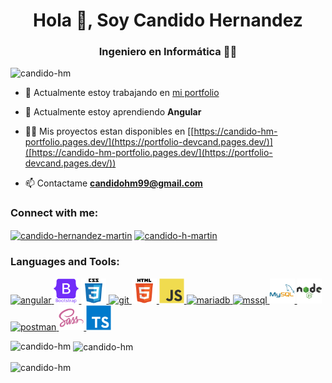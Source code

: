 <h1 align="center">Hola 👋, Soy Candido Hernandez</h1>
<h3 align="center">Ingeniero en Informática 👨‍💻</h3>

<p align="left"> <img src="https://komarev.com/ghpvc/?username=candido-hm&label=Profile%20views&color=0e75b6&style=flat" alt="candido-hm" /> </p>



- 🔭 Actualmente estoy trabajando en [mi portfolio]([https://candido-hm-portfolio.netlify.app/](https://portfolio-devcand.pages.dev/))

- 🌱 Actualmente estoy aprendiendo **Angular**

- 👨‍💻 Mis proyectos estan disponibles en [[https://candido-hm-portfolio.pages.dev/](https://portfolio-devcand.pages.dev/)]([https://candido-hm-portfolio.pages.dev/](https://portfolio-devcand.pages.dev/))

- 📫 Contactame **candidohm99@gmail.com**

<h3 align="left">Connect with me:</h3>
<p align="left">
<a href="https://linkedin.com/in/candido-hernandez-martin" target="blank"><img align="center" src="https://raw.githubusercontent.com/rahuldkjain/github-profile-readme-generator/master/src/images/icons/Social/linked-in-alt.svg" alt="candido-hernandez-martin" height="30" width="40" /></a>
<a href="https://instagram.com/candido-h-martin" target="blank"><img align="center" src="https://raw.githubusercontent.com/rahuldkjain/github-profile-readme-generator/master/src/images/icons/Social/instagram.svg" alt="candido-h-martin" height="30" width="40" /></a>
</p>

<h3 align="left">Languages and Tools:</h3>
<p align="left"> <a href="https://angular.io" target="_blank" rel="noreferrer"> <img src="https://angular.io/assets/images/logos/angular/angular.svg" alt="angular" width="40" height="40"/> </a> <a href="https://getbootstrap.com" target="_blank" rel="noreferrer"> <img src="https://raw.githubusercontent.com/devicons/devicon/master/icons/bootstrap/bootstrap-plain-wordmark.svg" alt="bootstrap" width="40" height="40"/> </a> <a href="https://www.w3schools.com/css/" target="_blank" rel="noreferrer"> <img src="https://raw.githubusercontent.com/devicons/devicon/master/icons/css3/css3-original-wordmark.svg" alt="css3" width="40" height="40"/> </a> <a href="https://git-scm.com/" target="_blank" rel="noreferrer"> <img src="https://www.vectorlogo.zone/logos/git-scm/git-scm-icon.svg" alt="git" width="40" height="40"/> </a> <a href="https://www.w3.org/html/" target="_blank" rel="noreferrer"> <img src="https://raw.githubusercontent.com/devicons/devicon/master/icons/html5/html5-original-wordmark.svg" alt="html5" width="40" height="40"/> </a> <a href="https://developer.mozilla.org/en-US/docs/Web/JavaScript" target="_blank" rel="noreferrer"> <img src="https://raw.githubusercontent.com/devicons/devicon/master/icons/javascript/javascript-original.svg" alt="javascript" width="40" height="40"/> </a> <a href="https://mariadb.org/" target="_blank" rel="noreferrer"> <img src="https://www.vectorlogo.zone/logos/mariadb/mariadb-icon.svg" alt="mariadb" width="40" height="40"/> </a> <a href="https://www.microsoft.com/en-us/sql-server" target="_blank" rel="noreferrer"> <img src="https://www.svgrepo.com/show/303229/microsoft-sql-server-logo.svg" alt="mssql" width="40" height="40"/> </a> <a href="https://www.mysql.com/" target="_blank" rel="noreferrer"> <img src="https://raw.githubusercontent.com/devicons/devicon/master/icons/mysql/mysql-original-wordmark.svg" alt="mysql" width="40" height="40"/> </a> <a href="https://nodejs.org" target="_blank" rel="noreferrer"> <img src="https://raw.githubusercontent.com/devicons/devicon/master/icons/nodejs/nodejs-original-wordmark.svg" alt="nodejs" width="40" height="40"/> </a> <a href="https://postman.com" target="_blank" rel="noreferrer"> <img src="https://www.vectorlogo.zone/logos/getpostman/getpostman-icon.svg" alt="postman" width="40" height="40"/> </a> <a href="https://sass-lang.com" target="_blank" rel="noreferrer"> <img src="https://raw.githubusercontent.com/devicons/devicon/master/icons/sass/sass-original.svg" alt="sass" width="40" height="40"/> </a> <a href="https://www.typescriptlang.org/" target="_blank" rel="noreferrer"> <img src="https://raw.githubusercontent.com/devicons/devicon/master/icons/typescript/typescript-original.svg" alt="typescript" width="40" height="40"/> </a> </p>

<p><img align="left" src="https://github-readme-stats.vercel.app/api/top-langs?username=candido-hm&show_icons=true&locale=en&layout=compact" alt="candido-hm" /></p>

<p>&nbsp;<img align="center" src="https://github-readme-stats.vercel.app/api?username=candido-hm&show_icons=true&locale=en" alt="candido-hm" /></p>

<p><img align="center" src="https://github-readme-streak-stats.herokuapp.com/?user=candido-hm&" alt="candido-hm" /></p>
